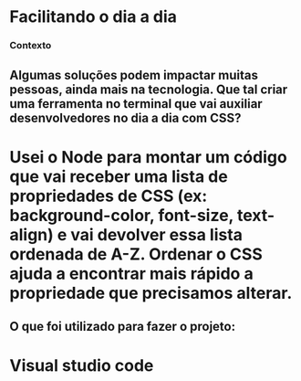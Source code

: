 # Facilitando o dia a dia


<h3>Contexto</h3>

<h2>Algumas soluções podem impactar muitas pessoas, ainda mais na
tecnologia. Que tal criar uma ferramenta no terminal que vai auxiliar
desenvolvedores no dia a dia com CSS?</h2>

<h1>Usei o Node para montar um código que vai receber uma lista de
propriedades de CSS (ex: background-color, font-size, text-align) e vai devolver
essa lista ordenada de A-Z. Ordenar o CSS ajuda a encontrar mais rápido a
propriedade que precisamos alterar.</h1>


<h2>O que foi utilizado para fazer o projeto:</h2>
<h1>Visual studio code</h1>
